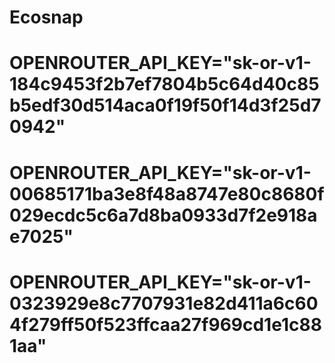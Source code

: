 # Ecosnap

# OPENROUTER_API_KEY="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"
# OPENROUTER_API_KEY="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"
# OPENROUTER_API_KEY="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"
